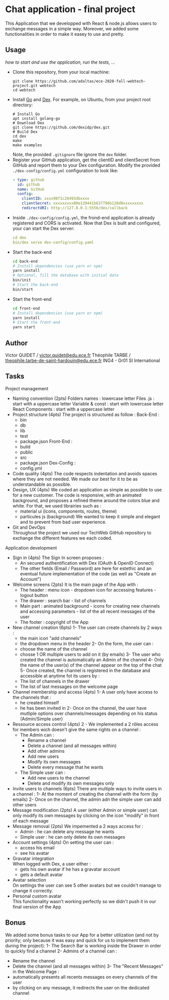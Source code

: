 
# Chat application - final project

This Application that we developped with React & node.js allows users to exchange messages in a simple way. Moreover, we added some functionalities in order to make it easey to use and pretty. 

## Usage

*how to start and use the application, run the tests, ...*

* Clone this repository, from your local machine:
  ```
  git clone https://github.com/adaltas/ece-2020-fall-webtech-project.git webtech
  cd webtech
  ```
* Install [Go](https://golang.org/) and [Dex](https://dexidp.io/docs/getting-started/). For example, on Ubuntu, from your project root directory:   
  ```
  # Install Go
  apt install golang-go
  # Download Dex
  git clone https://github.com/dexidp/dex.git
  # Build Dex
  cd dex
  make
  make examples
  ```
  Note, the provided `.gitignore` file ignore the `dex` folder.
* Register your GitHub application, get the clientID and clientSecret from GitHub and report them to your Dex configuration. Modify the provided `./dex-config/config.yml` configuration to look like:
  ```yaml
  - type: github
    id: github
    name: GitHub
    config:
      clientID: xxxx98f1c26493dbxxxx
      clientSecret: xxxxxxxxx80e139441b637796b128d8xxxxxxxxx
      redirectURI: http://127.0.0.1:5556/dex/callback
  ```
* Inside `./dex-config/config.yml`, the frond-end application is already registered and CORS is activated. Now that Dex is built and configured, your can start the Dex server:
  ```yaml
  cd dex
  bin/dex serve dex-config/config.yaml
  ```
* Start the back-end
  ```bash
  cd back-end
  # Install dependencies (use yarn or npm)
  yarn install
  # Optional, fill the database with initial data
  bin/init
  # Start the back-end
  bin/start
  ```
* Start the front-end
  ```bash
  cd front-end
  # Install dependencies (use yarn or npm)
  yarn install
  # Start the front-end
  yarn start
  ```

## Author

Victor QUIDET / victor.quidet@edu.ece.fr
Théophile TARBE / theophile.tarbe-de-saint-hardouin@edu.ece.fr
ING4 - Gr01 SI International

## Tasks

Project management

* Naming convention (2pts)
Folders names : lowercase letter
Files .js : start with a uppercase letter
Variable & const : start with lowercase letter
React Components : start with a uppercase letter
* Project structure (4pts)
The project is structured as follow :
Back-End :
  - bin
  - db
  - lib
  - test
  - package.json
Front-End :
  - build
  - public
  - src 
  - package.json
Dex-Config :
  - config.yml
* Code quality (4pts)
The code respects indentation and avoids spaces where they are not needed.
We made our best for it to be as understandable as possible.
* Design, UX (4pts)
We coded an application as simple as possible to use for a new customer. The code is responsive, with an animated background, and proposes a refined theme around the colors blue and white. For that, we used librairies such as :
  - material ui (icons, components, routes, theme)
  - particules js (background)
We wanted to keep it simple and elegant and to prevent from bad user experience.
* Git and DevOps   
Throughout the project we used our TechWeb GitHub repository to exchange the different features we each coded.

Application development

* Sign in (4pts)
The Sign In screen proposes :
  - An secured authentification with Dex (OAuth & OpenID Connect)
  - The other fields (Email / Password) are here for estethic and an eventual future implementation of the code (as well as "Create an Account")
* Welcome screens (2pts)
It is the main page of the App with :
  - The header : menu icon - dropdown icon for accessing features - logout button
  - The drawer : search bar - list of channels
  - Main part : animated background - icons for creating new channels and accessing parameters - list of the all recent messages of the user 
  - The footer : copyright of the App
* New channel creation (6pts)
1- The user can create channels by 2 ways :
  - the main icon "add channels"
  - the dropdown menu in the header
2- On the form, the user can :
  - choose the name of the channel
  - chosse 1 OR multiple users to add on it (by emails)
3- The user who created the channel is automatically an Admin of the channel
4- Only the name of the user(s) of the channel appear on the top of the chat
5- Once created, the channel is registered in the database and accessible at anytime fot its users by :
  - The list of channels in the drawer
  - The list of last messages on the welcome page
* Channel membership and access (4pts)
1- A user only have access to the channels that :
  - he created himself
  - he has been invited in 
2- Once on the channel, the user have mutliple options over channels/messages depending on his status (Admin/Simple user)
* Ressource access control (4pts)
2 - We implemented a 2 rôles access for members wich doesn't give the same rights on a channel :
  - The Admin can :
    - Rename a channel
    - Delete a channel (and all messages within)
    - Add other admins
    - Add new users
    - Modify its own messages
    - Delete every message that he wants
  - The Simple user can :
    - Add new users to the channel
    - Delete and modify its own messages only
* Invite users to channels (6pts)
There are multiple ways to invite users in a channel :
1- At the moment of creating the channel with the form (by emails)
2- Once on the channel, the admin adn the simple user can add other users
* Message modification (2pts)
A user (either Admin or simple user) can only modify its own messages by clicking on the icon "modify" in front of each message
* Message removal (2pts)
We impemented a 2 ways access for :
  - Admin : he can delete any message he wants 
  - Simple user : he can only delete its own messages
* Account settings (4pts)
On setting the user can :
  - access his email
  - see his avatar
* Gravatar integration   
When logged with Dex, a user either :
  - gets his own avatar if he has a gravatar account
  - gets a default avatar
* Avatar selection   
On settings the user can see 5 other avatars but we couldn't manage to change it correctly.
* Personal custom avatar   
This functionality wasn't working perfectly so we didn't push it in our final version of the App


## Bonus

We added some bonus tasks to our App for a better utilization (and not by priority; only because it was easy and quick for us to implement them during the project):
1- The Search Bar is working inside the Drawer in order to quickly find a channel
2- Admins of a channel can :
  - Rename the channel
  - Delete the channel (and all messages within)
3- The "Recent Messages" in the Welcome Page :
  - automatically presents all recents messages on every channels of the user
  - by clicking on any message, it redirects the user on the dedicated channel
